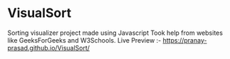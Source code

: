 # VisualSort
Sorting visualizer project made using Javascript
Took help from websites like GeeksForGeeks and W3Schools.
Live Preview :- https://pranay-prasad.github.io/VisualSort/
